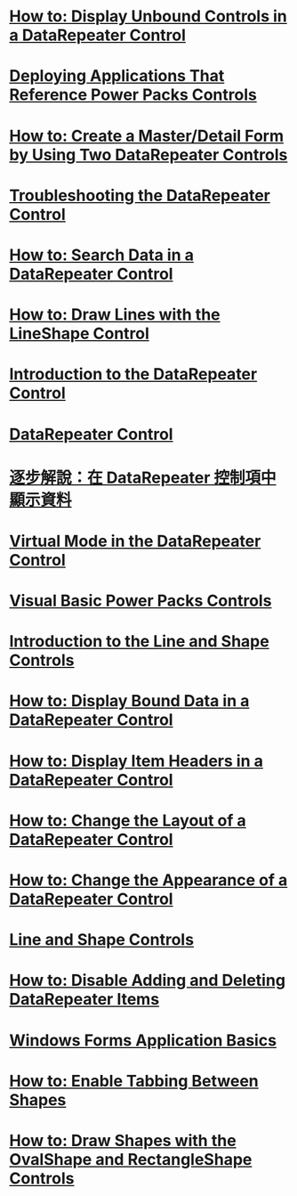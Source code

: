 # [How to: Display Unbound Controls in a DataRepeater Control](how-to-display-unbound-controls-in-a-datarepeater-control-visual-studio.md)
# [Deploying Applications That Reference Power Packs Controls](deploying-applications-that-reference-power-packs-controls-visual-studio.md)
# [How to: Create a Master/Detail Form by Using Two DataRepeater Controls](how-to-create-a-master-detail-form-by-using-two-datarepeater-controls.md)
# [Troubleshooting the DataRepeater Control](troubleshooting-the-datarepeater-control-visual-studio.md)
# [How to: Search Data in a DataRepeater Control](how-to-search-data-in-a-datarepeater-control-visual-studio.md)
# [How to: Draw Lines with the LineShape Control](how-to-draw-lines-with-the-lineshape-control-visual-studio.md)
# [Introduction to the DataRepeater Control](introduction-to-the-datarepeater-control-visual-studio.md)
# [DataRepeater Control](datarepeater-control-visual-studio.md)
# [逐步解說：在 DataRepeater 控制項中顯示資料](walkthrough-displaying-data-in-a-datarepeater-control-visual-studio.md)
# [Virtual Mode in the DataRepeater Control](virtual-mode-in-the-datarepeater-control-visual-studio.md)
# [Visual Basic Power Packs Controls](power-packs-controls.md)
# [Introduction to the Line and Shape Controls](introduction-to-the-line-and-shape-controls-visual-studio.md)
# [How to: Display Bound Data in a DataRepeater Control](how-to-display-bound-data-in-a-datarepeater-control-visual-studio.md)
# [How to: Display Item Headers in a DataRepeater Control](how-to-display-item-headers-in-a-datarepeater-control-visual-studio.md)
# [How to: Change the Layout of a DataRepeater Control](how-to-change-the-layout-of-a-datarepeater-control-visual-studio.md)
# [How to: Change the Appearance of a DataRepeater Control](how-to-change-the-appearance-of-a-datarepeater-control-visual-studio.md)
# [Line and Shape Controls](line-and-shape-controls-visual-studio.md)
# [How to: Disable Adding and Deleting DataRepeater Items](how-to-disable-adding-and-deleting-datarepeater-items-visual-studio.md)
# [Windows Forms Application Basics](windows-forms-application-basics.md)
# [How to: Enable Tabbing Between Shapes](how-to-enable-tabbing-between-shapes-visual-studio.md)
# [How to: Draw Shapes with the OvalShape and RectangleShape Controls](how-to-draw-shapes-with-the-ovalshape-and-rectangleshape-controls.md)
